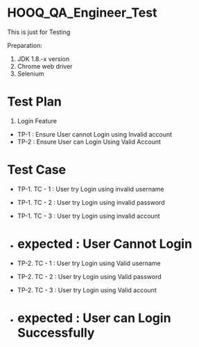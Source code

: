 # HOOQ_QA_Engineer_Test
This is just for Testing

Preparation:
1. JDK 1.8.-x version
2. Chrome web driver
3. Selenium

# Test Plan
1. Login Feature
* TP-1 : Ensure User cannot Login using Invalid account
* TP-2 : Ensure User can Login Using Valid Account
 
# Test Case
*  TP-1. TC - 1 : User try Login using invalid username
*  TP-1. TC - 2 : User try Login using invalid password
*  TP-1. TC - 3 : User try Login using invalid account
 * # expected : User Cannot Login
  
 * TP-2. TC - 1 : User try Login using Valid username
 * TP-2. TC - 2 : User try Login using Valid password
 * TP-2. TC - 3 : User try Login using Valid account
 * # expected : User can Login Successfully
